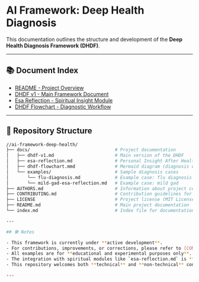 # AI Framework: Deep Health Diagnosis

This documentation outlines the structure and development of the **Deep Health Diagnosis Framework (DHDF)**.

---

## 📚 Document Index

- [README - Project Overview](./README.md)
- [DHDF v1 - Main Framework Document](./docs/dhdf-v1.md)
- [Esa Reflection - Spiritual Insight Module](./docs/esa-reflection.md)
- [DHDF Flowchart - Diagnostic Workflow](./docs/dhdf-flowchart.mmd)

---

## 📁 Repository Structure

```bash
//ai-framework-deep-health/
├── docs/                                # Project documentation
│   ├── dhdf-v1.md                       # Main version of the DHDF
│   ├── esa-reflection.md                # Personal Insight After Health Diagnosis
│   ├── dhdf-flowchart.mmd               # Mermaid diagram (diagnosis workflow)
│   └── examples/                        # Sample diagnosis cases
│       └── flu-diagnosis.md             # Example case: flu diagnosis
│       └── mild-gad-esa-reflection.md   # Example case: mild gad
├── AUTHORS.md                           # Information about project contributors
├── CONTRIBUTING.md                      # Contribution guidelines for this project
├── LICENSE                              # Project license (MIT License)
├── README.md                            # Main project documentation
└── index.md                             # Index file for documentation

---

## 🛠️ Notes

- This framework is currently under **active development**.
- For contributions, improvements, or corrections, please refer to [CONTRIBUTING.md](./CONTRIBUTING.md).
- All examples are for **educational and experimental purposes only**.
- The integration with spiritual modules like `esa-reflection.md` is **optional**, designed to support personal growth alongside clinical reasoning.
- This repository welcomes both **technical** and **non-technical** contributors.

---

